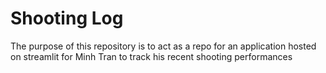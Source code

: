 # Shooting Log
The purpose of this repository is to act as a repo for an application hosted on streamlit for Minh Tran to track his recent shooting performances
